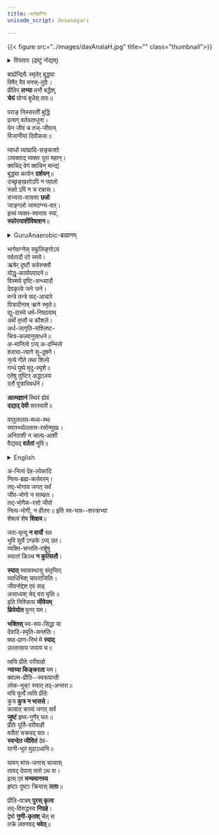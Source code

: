 ```yaml
---
title: भार्गवाग्निः
unicode_script: devanagari

---
```


{{< figure src="../images/davAnalaH.jpg" title="" class="thumbnail">}}

<details><summary>विस्तारः (द्रष्टुं नोद्यम्)</summary>

कालः \- २०१७ त आरब्धम्, ततो नित्यस्मृतौ प्रयुज्यमानम्, काले काले परिवर्त्यमानं च। 
</details>

बाह्येन्द्रियैः स्मृतेर् बुद्ध्या  
विषैर् वैव मनस्-तुदैः।  
प्रीतिर् **लभ्या** तनौ बद्धैश्,  
**चेयं** योग्यं बुधैस् ततः॥

पराङ् निस्सरतीं बुद्धिं  
प्रत्यग् वर्तयताधुना।  
येन जीवं च तज्-जीवान्  
विजानीयां दिवौकसः॥

व्याधो व्याघ्रादि-सङ्काशो  
ऽव्यक्ताद् व्यक्तः पुरा महान्।  
क्वचिद् वेगं क्वचिन् मान्द्यं  
बुद्ध्या कायेन **दर्शयन्**॥  
उच्छृङ्खलोऽपि न व्यालो  
रूक्षो ऽपि न च राक्षसः।  
सभ्यता-वाससा **छन्नो**  
जाङ्गलो जामदग्न्य-वत्।  
इत्थं व्यक्त-स्वभावः स्यां,  
**स्फोरयाशीविषाशन**॥

<details><summary>GuruAnaerobic-ब्राह्मणम्</summary>

Wild, but not savage.

> "The closest to a wild environment is being in a Street Gang, with its periods of inaction and intense action, adrenaline, and psychological danger. This is because young people are still wild. Yet people say that is wrong. Society doesn't like wildness. It's scared by it. It will stop you from being wild. It wants you to conform, but as soon as you conform, your life-force and spirit is dead."

> उच्छृङ्खलोऽपि न व्यालो  
रूक्षो ऽपि न च राक्षसः। 

इत्यत्र शब्दचितौ शशिसुहासौ साहाय्यम् अकुरुताम्।
</details>

भार्गवाग्नेस् स्फुलिङ्गोऽयं  
पर्वतादौ दरे स्मये।  
ऋषेर् दृष्टौ कवेरुक्तौ  
योद्धृ-कायोपपादने॥  
विस्मये वृष्टि-सन्ध्यादौ  
देवकृत्ये जने जने।  
मन्त्रे तन्त्रे सद्-आचारे  
पित्रादीनाम् ऋणे स्मृते॥  
द्यु-दास्ये धर्म-निष्ठायाम्  
अर्थे तृप्तौ च कौशले।  
अर्ध-जागृति-संश्लिष्ट-  
चित्र-कल्पानुसाधने॥    
अ-मानित्वे ऽप्य् अ-दम्भित्वे  
श्लाघा-त्यागे सु-दूषणे।  
नृत्ये गीते तथा शिल्पे  
गन्धे पुष्पे मृदु-स्पृशे॥    
एतेषु तुष्टिर् अद्धाऽस्य  
रतौ पुत्राभिवर्धने। 

**आत्मज्ञानं** स्थिरं ह्येवं  
**दद्याद् देवी** सरस्वती॥

वातुलालय-मध्य-स्थः  
स्वास्थ्योल्लास-रसोन्मुखः।  
अनिराशी न चात्य्-आशी  
वैद्यवद् **वर्ततां** भुवि॥  

<details><summary>English</summary>

One must live in the world seeking delight and health, as if one were a doctor in a mental hospital - neither too hopeful, nor hopeless.
</details>


अ-नित्यं देह-लोकादि  
नित्य-ब्रह्म-कलेवरम्।  
तद्-भोगाय जगत् सर्वं  
जीव-भोगो न साम्प्रतः।  
तद्-भोगैक-रसो जीवो  
नित्य-भोगी, न हीतरः॥
इति स्व-भाव--शस्त्राभ्यां  
शेषत्वं शेष **शिक्षय**॥

जरा-मृत्यू **न वार्यौ** स्तः  
भुवि सूर्ये ऽण्डके ऽप्य् उत।  
व्यक्ति-सन्तति-राष्ट्रेषु  
स्यातां किञ्च **न कुत्सितौ**।  

**स्यात्** स्वावस्थासु संतृप्तिर्  
व्याधिभिश् चापराजितिः।  
जीवनोद्देश एवं सन्न्  
असाध्यश् चेद् वरा मृतिः॥  
इति निश्चित्य **जीवेयम्**  
**म्रियेयोत** पुनर् यम।

**भक्तिस्** स्व-रूप-सिद्धा या  
देवादि-स्मृति-सन्ततिः।  
षष्ठ-प्राण-निभं मे **स्याद्**  
उल्लासाय जयाय च॥

त्वयि प्रीतेः परीवाहो  
**न्याय्या किङ्करता** मम।  
क्वात्म-प्रीति--स्वरूपाप्ती  
लोक-भुक्! स्यात् तद्-अन्तरा॥  
मयि पूर्त्यै त्वयि प्रीतेः  
कुत्र **कुत्र न भाससे**।  
कायात् काव्यं जगत् सर्वं  
**जुष्टं** हृष्य-गुणैर् यतः॥  
प्रीतेः पूर्ति-परीवाहौ  
वर्तेतां चक्रवद् यतः।  
**स्यन्देत जीवितं** देव-  
यानी-भूतं मुदाऽध्वनि॥  

यावन् मांस-जनास् सत्यास्  
तावद् देवास् ततो ऽथ वा।  
इत्य् एवं **मन्यमानस्य**  
हृष्टाः पुष्टाः क्रियास् **तताः**॥

प्रीति-पात्रम् **पुरस् कृत्य**  
तद्-विरुद्धस्य **निग्रहे**।  
द्वेषो **गुणी-कृतश्** चेत् स  
तक्रे लवणवद् **भवेत्**॥ 


